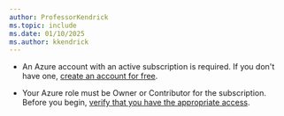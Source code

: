 ```yaml
---
author: ProfessorKendrick
ms.topic: include
ms.date: 01/10/2025
ms.author: kkendrick
---
```


- An Azure account with an active subscription is required. If you don't have one, [create an account for free](https://azure.microsoft.com/free/).

- Your Azure role must be Owner or Contributor for the subscription. Before you begin, [verify that you have the appropriate access](../../role-based-access-control/check-access.md).
